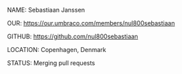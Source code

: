 NAME: Sebastiaan Janssen

OUR: https://our.umbraco.com/members/nul800sebastiaan

GITHUB: https://github.com/nul800sebastiaan

LOCATION: Copenhagen, Denmark

STATUS: Merging pull requests

